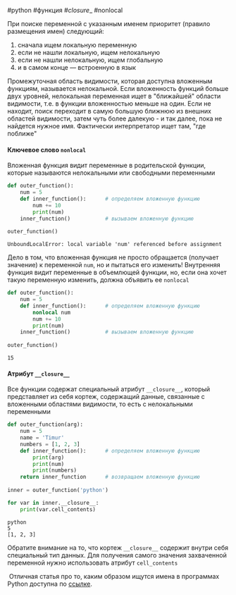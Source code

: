 #python #функция #_closure__ #nonlocal 

При поиске переменной с указанным именем приоритет (правило размещения имен) следующий:
1. сначала ищем локальную переменную
2. если не нашли локальную, ищем нелокальную
3. если не нашли нелокальную, ищем глобальную
4. и в самом конце — встроенную в язык

Промежуточная область видимости, которая доступна вложенным функциям, называется нелокальной. Если вложенность функций больше двух уровней, нелокальная переменная ищет в "ближайшей" области видимости, т.е. в функции вложенностью меньше на один. Если не находит, поиск переходит в самую большую ближнюю из внешних областей видимости, затем чуть более далекую - и так далее, пока не найдется нужное имя. Фактически интерпретатор ищет там, "где поближе"

#### Ключевое слово `nonlocal`
Вложенная функция видит переменные в родительской функции, которые называются нелокальными или свободными переменными
```python
def outer_function():
    num = 5
    def inner_function():      # определяем вложенную функцию
        num += 10
        print(num)
    inner_function()           # вызываем вложенную функцию
        
outer_function()
```
```
UnboundLocalError: local variable 'num' referenced before assignment
```
Дело в том, что вложенная функция не просто обращается (получает значение) к переменной `num`, но и пытаться его изменить! Внутренняя функция видит переменные в объемлющей функции, но, если она хочет такую переменную изменить, должна объявить ее `nonlocal`
```python
def outer_function():
    num = 5
    def inner_function():      # определяем вложенную функцию
        nonlocal num
        num += 10
        print(num)
    inner_function()           # вызываем вложенную функцию
        
outer_function()
```
```
15
```

#### Атрибут `__closure__`
Все функции содержат специальный атрибут `__closure__`, который представляет из себя кортеж, содержащий данные, связанные с вложенными областями видимости, то есть с нелокальными переменными
```python
def outer_function(arg):
    num = 5
    name = 'Timur'
    numbers = [1, 2, 3]
    def inner_function():      # определяем вложенную функцию
        print(arg)
        print(num)
        print(numbers)
    return inner_function      # возвращаем вложенную функцию
        
inner = outer_function('python')

for var in inner.__closure__:
    print(var.cell_contents)
```
```
python
5
[1, 2, 3]
```
Обратите внимание на то, что кортеж `__closure__` содержит внутри себя специальный тип данных. Для получения самого значения захваченной переменной нужно использовать атрибут `cell_contents`

 Отличная статья про то, каким образом ищутся имена в программах Python доступна по [ссылке](https://realpython.com/python-scope-legb-rule/).